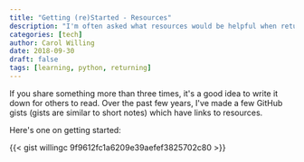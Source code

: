 ```yaml
---
title: "Getting (re)Started - Resources"
description: "I'm often asked what resources would be helpful when returning to tech after an absence or moving into tech from another career."
categories: [tech]
author: Carol Willing
date: 2018-09-30
draft: false
tags: [learning, python, returning]
---
```


If you share something more than three times, it's a good idea to write it
down for others to read. Over the past few years, I've made a few GitHub
gists (gists are similar to short notes) which have links to resources.

<!-- more -->

Here's one on getting started:

{{< gist willingc 9f9612fc1a6209e39aefef3825702c80 >}}
